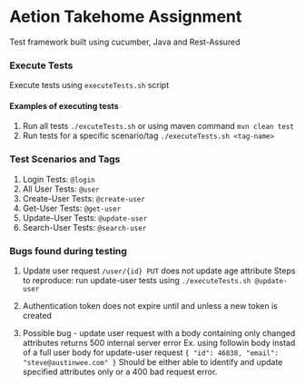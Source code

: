 # Aetion Takehome Assignment
Test framework built using cucumber, Java and Rest-Assured

### Execute Tests
Execute tests using `executeTests.sh` script

#### Examples of executing tests
1. Run all tests
`./excuteTests.sh` or using maven command `mvn clean test`
2. Run tests for a specific scenario/tag
`./executeTests.sh <tag-name>`

### Test Scenarios and Tags
1. Login Tests: `@login`
2. All User Tests: `@user`
3. Create-User Tests: `@create-user`
4. Get-User Tests: `@get-user`
5. Update-User Tests: `@update-user`
6. Search-User Tests: `@search-user`


### Bugs found during testing
1. Update user request `/user/{id} PUT` does not update age attribute
Steps to reproduce: run update-user tests using `./executeTests.sh @update-user` 

2. Authentication token does not expire until and unless a new token is created

3. Possible bug - update user request with a body containing only changed attributes returns 500 internal server error
Ex. using followin body instad of a full user body for update-user request
`{
    "id": 46838,
    "email": "steve@austinwee.com"
}`
Should be either able to identify and update specified attributes only or a 400 bad request error.
